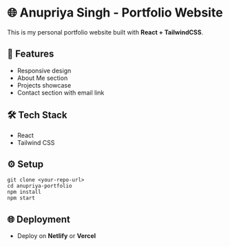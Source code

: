 # 🌐 Anupriya Singh - Portfolio Website

This is my personal portfolio website built with **React + TailwindCSS**.

## 🚀 Features
- Responsive design
- About Me section
- Projects showcase
- Contact section with email link

## 🛠️ Tech Stack
- React
- Tailwind CSS

## ⚙️ Setup
```
git clone <your-repo-url>
cd anupriya-portfolio
npm install
npm start
```

## 🌐 Deployment
- Deploy on **Netlify** or **Vercel**

